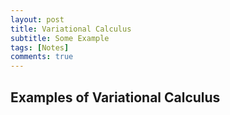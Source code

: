 ```yaml
---
layout: post
title: Variational Calculus
subtitle: Some Example
tags: [Notes]
comments: true
---
```

## Examples of Variational Calculus
